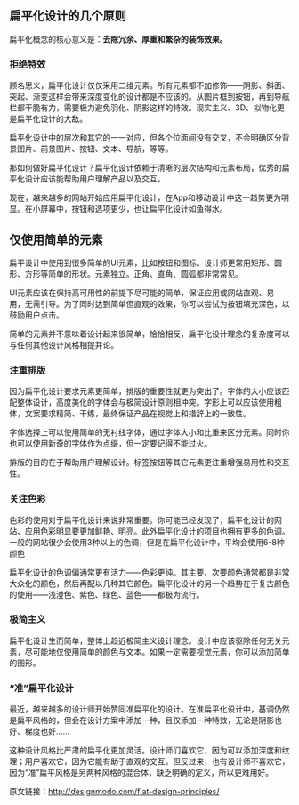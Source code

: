 ## 扁平化设计的几个原则

扁平化概念的核心意义是：**去除冗余、厚重和繁杂的装饰效果。**

### 拒绝特效
顾名思义，扁平化设计仅仅采用二维元素。所有元素都不加修饰——阴影、斜面、突起、渐变这样会带来深度变化的设计都是不应该的。从图片框到按钮，再到导航栏都干脆有力，需要极力避免羽化、阴影这样的特效。现实主义、3D、拟物化更是扁平化设计的大敌。

扁平化设计中的层次和其它的一一对应，但各个位面间没有交叉，不会明确区分背景图片、前景图片、按钮、文本、导航，等等。

那如何做好扁平化设计？扁平化设计依赖于清晰的层次结构和元素布局，优秀的扁平化设计应该能帮助用户理解产品以及交互。

现在，越来越多的网站开始应用扁平化设计，在App和移动设计中这一趋势更为明显。在小屏幕中，按钮和选项更少，也让扁平化设计如鱼得水。

## 仅使用简单的元素

扁平设计中使用到很多简单的UI元素，比如按钮和图标。设计师更常用矩形、圆形、方形等简单的形状。元素独立。正角、直角、圆弧都非常常见。

UI元素应该在保持高可用性的前提下尽可能的简单，保证应用或网站直观、易用，无需引导。为了同时达到简单但直观的效果，你可以尝试为按钮填充深色，以鼓励用户点击。

简单的元素并不意味着设计起来很简单，恰恰相反，扁平化设计理念的复杂度可以与任何其他设计风格相提并论。

### 注重排版

因为扁平化设计要求元素更简单，排版的重要性就更为突出了。字体的大小应该匹配整体设计，高度美化的字体会与极简设计原则相冲突。字形上可以应该使用粗体，文案要求精简、干练，最终保证产品在视觉上和措辞上的一致性。

字体选择上可以使用简单的无衬线字体，通过字体大小和比重来区分元素。同时你也可以使用新奇的字体作为点缀，但一定要记得不能过火。

排版的目的在于帮助用户理解设计。标签按钮等其它元素更注重增强易用性和交互性。

### 关注色彩

色彩的使用对于扁平化设计来说非常重要。你可能已经发现了，扁平化设计的网站、应用色彩明显要更加鲜艳、明亮。此外扁平化设计的项目也拥有更多的色调。一般的网站很少会使用3种以上的色调，但是在扁平化设计中，平均会使用6-8种颜色

扁平化设计的色调偏通常更有活力——色彩更纯。其主要、次要颜色通常都是非常大众化的颜色，然后再配以几种其它颜色。扁平化设计的另一个趋势在于复古颜色的使用——浅澄色、紫色、绿色、蓝色——都极为流行。

### 极简主义

扁平化设计生而简单，整体上趋近极简主义设计理念。设计中应该驱除任何无关元素，尽可能地仅使用简单的颜色与文本。如果一定需要视觉元素，你可以添加简单的图形。

### “准”扁平化设计

最近，越来越多的设计师开始赞同准扁平化的设计。在准扁平化设计中，基调仍然是扁平风格的，但会在设计方案中添加一种，且仅添加一种特效，无论是阴影也好、梯度也好……

这种设计风格比严肃的扁平化更加灵活。设计师们喜欢它，因为可以添加深度和纹理；用户喜欢它，因为它能有助于直观的交互。但反过来，也有设计师不喜欢它，因为“准”扁平风格是另两种风格的混合体，缺乏明确的定义，所以更难用好。

原文链接：http://designmodo.com/flat-design-principles/